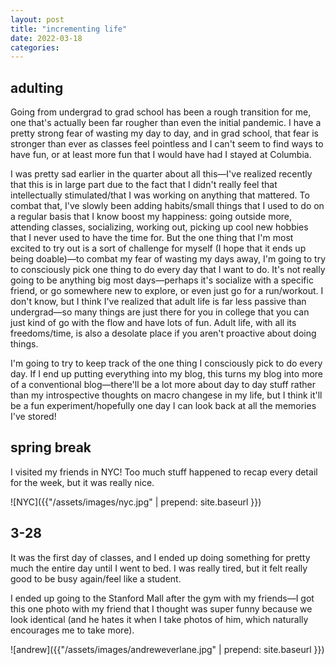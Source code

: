 ```yaml
---
layout: post
title: "incrementing life"
date: 2022-03-18
categories:
---
```


## adulting

Going from undergrad to grad school has been a rough transition for me, one that's actually been far rougher than even the initial pandemic. I have a pretty strong fear of wasting my day to day, and in grad school, that fear is stronger than ever as classes feel pointless and I can't seem to find ways to have fun, or at least more fun that I would have had I stayed at Columbia.

I was pretty sad earlier in the quarter about all this—I've realized recently that this is in large part due to the fact that I didn't really feel that intellectually stimulated/that I was working on anything that mattered. To combat that, I've slowly been adding habits/small things that I used to do on a regular basis that I know boost my happiness: going outside more, attending classes, socializing, working out, picking up cool new hobbies that I never used to have the time for. But the one thing that I'm most excited to try out is a sort of challenge for myself (I hope that it ends up being doable)—to combat my fear of wasting my days away, I'm going to try to consciously pick one thing to do every day that I want to do. It's not really going to be anything big most days—perhaps it's socialize with a specific friend, or go somewhere new to explore, or even just go for a run/workout. I don't know, but I think I've realized that adult life is far less passive than undergrad—so many things are just there for you in college that you can just kind of go with the flow and have lots of fun. Adult life, with all its freedoms/time, is also a desolate place if you aren't proactive about doing things.

I'm going to try to keep track of the one thing I consciously pick to do every day. If I end up putting everything into my blog, this turns my blog into more of a conventional blog—there'll be a lot more about day to day stuff rather than my introspective thoughts on macro changese in my life, but I think it'll be a fun experiment/hopefully one day I can look back at all the memories I've stored!

## spring break

I visited my friends in NYC! Too much stuff happened to recap every detail for the week, but it was really nice.

![NYC]({{"/assets/images/nyc.jpg" | prepend: site.baseurl }})

## 3-28

It was the first day of classes, and I ended up doing something for pretty much the entire day until I went to bed. I was really tired, but it felt really good to be busy again/feel like a student.

I ended up going to the Stanford Mall after the gym with my friends—I got this one photo with my friend that I thought was super funny because we look identical (and he hates it when I take photos of him, which naturally encourages me to take more).

![andrew]({{"/assets/images/andreweverlane.jpg" | prepend: site.baseurl }})
